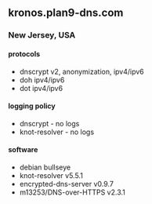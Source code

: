 ## kronos.plan9-dns.com
### New Jersey, USA

#### protocols
- dnscrypt v2, anonymization, ipv4/ipv6
- doh ipv4/ipv6
- dot ipv4/ipv6

#### logging policy
- dnscrypt - no logs
- knot-resolver - no logs

#### software
- debian bullseye
- knot-resolver v5.5.1
- encrypted-dns-server v0.9.7
- m13253/DNS-over-HTTPS v2.3.1
